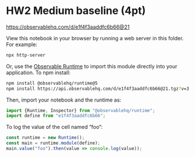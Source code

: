 # HW2 Medium baseline (4pt)

https://observablehq.com/d/e1f4f3aaddfc6b66@21

View this notebook in your browser by running a web server in this folder. For
example:

~~~sh
npx http-server
~~~

Or, use the [Observable Runtime](https://github.com/observablehq/runtime) to
import this module directly into your application. To npm install:

~~~sh
npm install @observablehq/runtime@5
npm install https://api.observablehq.com/d/e1f4f3aaddfc6b66@21.tgz?v=3
~~~

Then, import your notebook and the runtime as:

~~~js
import {Runtime, Inspector} from "@observablehq/runtime";
import define from "e1f4f3aaddfc6b66";
~~~

To log the value of the cell named “foo”:

~~~js
const runtime = new Runtime();
const main = runtime.module(define);
main.value("foo").then(value => console.log(value));
~~~
